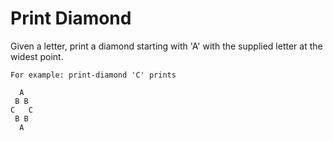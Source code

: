 # Print Diamond

Given a letter, print a diamond starting with 'A' with the supplied letter at the widest point.

```
For example: print-diamond 'C' prints

  A
 B B 
C   C
 B B 
  A 
``` 